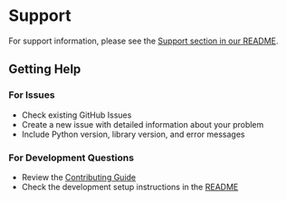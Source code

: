 # Support

For support information, please see the [Support section in our README](README.md#support).
## Getting Help

### For Issues
- Check existing GitHub Issues
- Create a new issue with detailed information about your problem
- Include Python version, library version, and error messages

### For Development Questions
- Review the [Contributing Guide](CONTRIBUTING.md)
- Check the development setup instructions in the [README](README.md#development)
